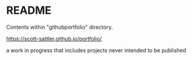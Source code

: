 # README

Contents within "githubportfolio" directory.

https://scott-sattler.github.io/portfolio/

a work in progress that includes projects never intended to be published
